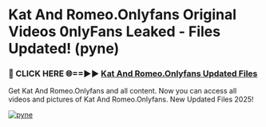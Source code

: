 # Kat And Romeo.Onlyfans Original Videos 0nlyFans Leaked - Files Updated! (pyne)

<h3>🔴 CLICK HERE 🌐==►► <a href="https://tinyurl.com/2m67pmp6" rel="nofollow">Kat And Romeo.Onlyfans Updated Files</a></h3>

Get Kat And Romeo.Onlyfans and all content. Now you can access all videos and pictures of Kat And Romeo.Onlyfans. New Updated Files 2025!

[![pyne](https://i.imgur.com/H4QAA4z.gif)](https://tinyurl.com/2m67pmp6)